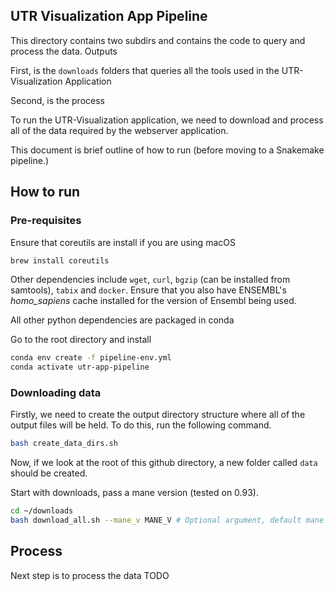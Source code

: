 ## UTR Visualization App Pipeline 

This directory contains two subdirs and contains the code to query and process the data.
Outputs 

First, is the `downloads` folders that queries all the tools used in the UTR-Visualization Application

Second, is the process 

To run the UTR-Visualization application, we need to download and process all of the data required by the webserver application. 

This document is brief outline of how to run (before moving to a Snakemake pipeline.)


## How to run


### Pre-requisites 

Ensure that coreutils are install if you are using macOS

```bash
brew install coreutils
```

Other dependencies include `wget`, `curl`, `bgzip` (can be installed from samtools), `tabix` and `docker`. Ensure that you also have ENSEMBL's *homo_sapiens* cache installed for the version of Ensembl being used.

All other python dependencies are packaged in conda 

Go to the root directory and install 
```bash
conda env create -f pipeline-env.yml
conda activate utr-app-pipeline
```

### Downloading data 

Firstly, we need to create the output directory structure where all of the output files will be held. To do this, run the following command. 

```bash 
bash create_data_dirs.sh
```

Now, if we look at the root of this github directory, a new folder called `data` should be created. 

Start with downloads, pass a mane version (tested on 0.93).

```bash 
cd ~/downloads
bash download_all.sh --mane_v MANE_V # Optional argument, default mane version is 0.93
```


## Process 

Next step is to process the data 
TODO 